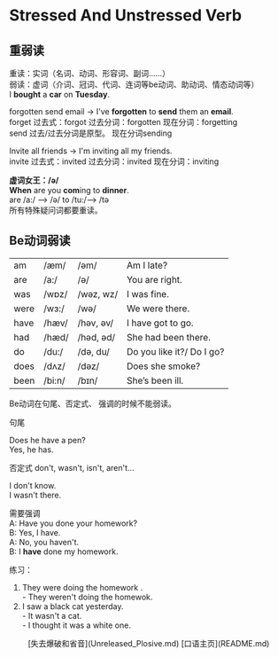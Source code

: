 # Stressed And Unstressed Verb

重弱读    
------------------
重读：实词（名词、动词、形容词、副词……）    
弱读：虚词（介词、冠词、代词、连词等be动词、助动词、情态动词等）    
 I **bought** a **car** on **Tuesday**.    
 
 forgotten send email -> I've **forgotten** to **send** them an **email**.    
 forget 过去式：forgot  过去分词：forgotten 现在分词：forgetting    
 send   过去/过去分词是原型。 现在分词sending    

 Invite all friends -> I'm inviting all my friends.    
 invite 过去式：invited 过去分词：invited 现在分词：inviting 

 **虚词女王：/ə/**    
  **When** are you **com**ing to **dinner**.     
  are /a:/ —> /ə/ to /tu:/—> /tə      
  所有特殊疑问词都要重读。    

Be动词弱读    
-------------------
|        |        |            |                             |
| ------ | ------ | ---------- | --------------------------- |    
| am     | /æm/   |  /əm/      |   Am I late?                |    
| are    | /a:/   |  /ə/       |   You are right.            |     
| was    | /wɒz/  |  /wəz, wz/ |   I was fine.               |   
| were   | /wɜ:/  |  /wə/      |   We were there.            |    
| have   | /hæv/  |  /həv, əv/ |   I have got to go.         |     
| had    | /hæd/  |  /həd, əd/ |   She had been there.       |     
| do     | /du:/  |  /də, du/  |   Do you like it?/ Do I go? |     
| does   | /dʌz/  |  /dəz/     |   Does she smoke?           |     
| been   | /bi:n/ |  /bɪn/     |   She’s been ill.           |

Be动词在句尾、否定式、 强调的时候不能弱读。    

句尾  

  Does he have a pen?    
  Yes, he has.   

否定式   don't, wasn't, isn't, aren't...    
      
  I don't know.    
  I wasn't there.    

需要强调     
  A: Have you done your homework?    
  B: Yes, I have.    
  A: No, you haven't.     
  B: I **have** done my homework.     

练习：   
  1. They were doing the homework .    
    - They weren't doing the homewok.     
  2. I saw a black cat yesterday.     
    - It wasn't a cat.    
    - I thought it was a white one.      

<center> [失去爆破和省音](Unreleased_Plosive.md)                        [口语主页](README.md) </center>     
